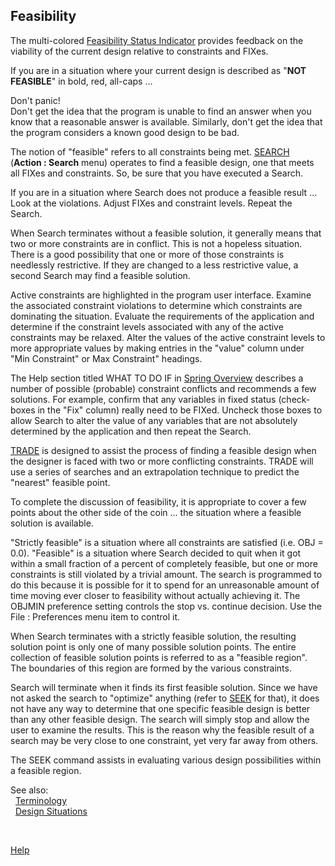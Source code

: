 ## Feasibility

The multi-colored [Feasibility Status Indicator](feasibilityIndicator) provides
feedback on the viability of the current design relative to constraints and FIXes.
 
 If you are in a situation where your current design is described as "<b>NOT FEASIBLE</b>" 
 in bold, red, all-caps ...  
 
 Don't panic!  
 Don't get the idea that the program is unable to find an
 answer when you know that a reasonable answer is available. 
 Similarly, don't get the idea that the program considers a known good design to be bad.
 
 The notion of "feasible" refers to all constraints being met. 
 [SEARCH](search) (<b>Action&nbsp;:&nbsp;Search</b> menu) operates to find a feasible design,
 one that meets all FIXes and constraints.
 So, be sure that you have executed a Search.
 
 If you are in a situation where Search does not produce a feasible result ...  
 Look at the violations.  Adjust FIXes and constraint levels.  Repeat the Search.

 When Search terminates without a feasible solution, it generally means that
 two or more constraints are in conflict.  This is not a hopeless situation.
 There is a good possibility that one or more of those constraints is
 needlessly restrictive.  If they are changed to a less restrictive value, a
 second Search may find a feasible solution.

 Active constraints are highlighted in the program user interface. 
 Examine the associated constraint violations to determine 
 which constraints are dominating the situation.
 Evaluate the requirements of the application and determine if the constraint
 levels associated with any of the active constraints may be relaxed. 
 Alter the values of the active constraint levels to more appropriate values by making
 entries in the "value" column under "Min Constraint" or Max Constraint" headings.  
 
 The Help section titled WHAT TO DO IF in [Spring Overview](./SpringDesign/spring_oview) describes a 
 number of possible  (probable) constraint conflicts and recommends a few solutions. 
 For example, confirm that any variables in fixed status 
 (check-boxes in the "Fix" column) 
 really need to be FIXed. 
 Uncheck those boxes to allow Search to alter the value of any variables 
 that are not absolutely determined by the application and then repeat the Search.

 [TRADE](trade) is designed to assist the process of finding a feasible
 design when the designer is faced with two or more conflicting constraints.
 TRADE will use a series of searches and an extrapolation technique to predict 
 the "nearest" feasible point.

 To complete the discussion of feasibility, it is appropriate to cover a few
 points about the other side of the coin ...  the situation where a feasible
 solution is available.

 "Strictly feasible" is a situation where all constraints are satisfied (i.e.  OBJ = 0.0). 
 "Feasible" is a situation where Search decided to quit when 
 it got within a small fraction of a percent of completely feasible, 
 but one or more constraints is still violated by a trivial  amount. 
 The search is programmed to do this because it is possible 
 for it to spend for an unreasonable amount of time moving ever closer 
 to feasibility  without actually achieving it. 
 The OBJMIN preference setting controls the stop  vs. continue decision. 
 Use the File : Preferences menu item to control it.

 When Search terminates with a strictly feasible solution,
 the resulting solution point is only one of many possible solution points.
 The entire collection of feasible solution points is referred to as a
 "feasible region".  The boundaries of this region are formed by the various
 constraints.

 Search will terminate when it finds its first feasible solution.  Since
 we have not asked the search to "optimize" anything (refer to [SEEK](seek) for
 that), it does not have any way to determine that one specific feasible
 design is better than any other feasible design.  The search will simply
 stop and allow the user to examine the results.  This is the reason why the
 feasible result of a search may be very close to one constraint, yet very
 far away from others.

 The SEEK command assists in evaluating various
 design possibilities within a feasible region.

See also:   
 &nbsp; [Terminology](terminology)   
 &nbsp; [Design Situations](designSituations)   

&nbsp;

 [Help](./)
 